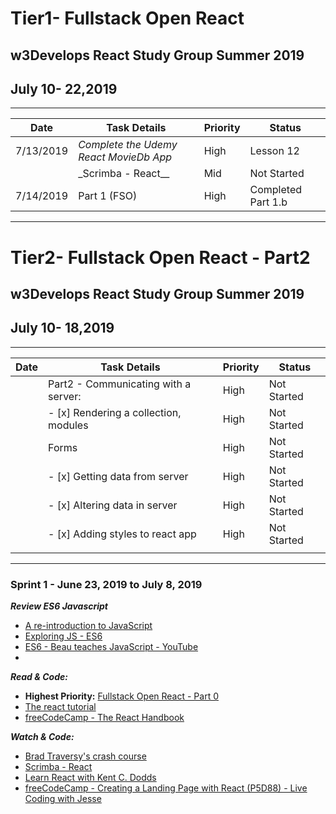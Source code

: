 # Tier1- Fullstack Open React

## w3Develops React Study Group Summer 2019

## July 10- 22,2019

---

| Date    | Task Details                           | Priority | Status      |
| ----    | -------------------------------------- | -------- | ----------- |
|7/13/2019| _Complete the Udemy React MovieDb App_ | High     | Lesson 12   |
|         | \_Scrimba - React\_\_                  | Mid      | Not Started |
|7/14/2019| Part 1 (FSO)                           | High     |Completed Part 1.b|


---

# Tier2- Fullstack Open React - Part2

## w3Develops React Study Group Summer 2019

## July 10- 18,2019

---

| Date  | Task Details                          | Priority    | Status      |
| ----- | ------------------------------------- | ----------- | ----------- |
|       | Part2 - Communicating with a server:  | High        | Not Started |
|       | - [x] Rendering a collection, modules | High        | Not Started |
|       |       Forms                           |High         | Not Started |
|       | - [x] Getting data from server        | High        | Not Started | 
|       | - [x] Altering data in server         | High        | Not Started | 
|       | - [x] Adding styles to react app      | High        | Not Started | 
|       |                                       |             |             |

---

### Sprint 1 - June 23, 2019 to July 8, 2019

**_Review ES6 Javascript_**

- [A re-introduction to JavaScript](https://developer.mozilla.org/en-US/docs/Web/JavaScript/A_re-introduction_to_JavaScript)
- [Exploring JS - ES6](https://exploringjs.com/es6/)
- [ES6 - Beau teaches JavaScript - YouTube](https://www.youtube.com/playlist?list=PLWKjhJtqVAbljtmmeS0c-CEl2LdE-eR_F)
-

**_Read & Code:_**

- **Highest Priority:** [Fullstack Open React - Part 0](https://fullstackopen.com/en/part0)
- [The react tutorial](https://reactjs.org/tutorial/tutorial.html)
- [freeCodeCamp - The React Handbook](https://www.freecodecamp.org/news/the-react-handbook-b71c27b0a795/)

**_Watch & Code:_**

- [Brad Traversy's crash course](https://youtu.be/sBws8MSXN7A)
- [Scrimba - React](https://scrimba.com/g/glearnreact)
- [Learn React with Kent C. Dodds](https://youtu.be/zthIUs2w_c8)
- [freeCodeCamp - Creating a Landing Page with React (P5D88) - Live Coding with Jesse](https://youtu.be/WV4ViZ2q0Mk)
